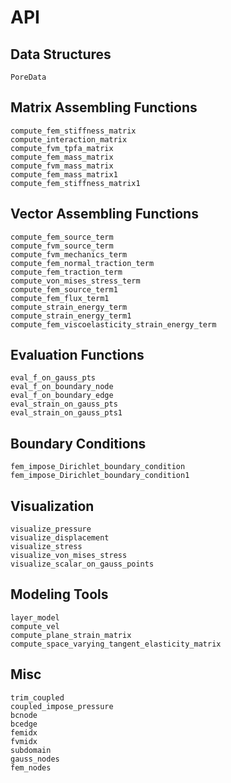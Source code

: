 # API

## Data Structures
```@docs
PoreData
```

## Matrix Assembling Functions
```@docs
compute_fem_stiffness_matrix
compute_interaction_matrix
compute_fvm_tpfa_matrix
compute_fem_mass_matrix
compute_fvm_mass_matrix
compute_fem_mass_matrix1
compute_fem_stiffness_matrix1
```

## Vector Assembling Functions
```@docs
compute_fem_source_term
compute_fvm_source_term
compute_fvm_mechanics_term
compute_fem_normal_traction_term
compute_fem_traction_term
compute_von_mises_stress_term
compute_fem_source_term1
compute_fem_flux_term1
compute_strain_energy_term
compute_strain_energy_term1
compute_fem_viscoelasticity_strain_energy_term
```

## Evaluation Functions
```@docs
eval_f_on_gauss_pts
eval_f_on_boundary_node
eval_f_on_boundary_edge
eval_strain_on_gauss_pts
eval_strain_on_gauss_pts1
```

## Boundary Conditions
```@docs
fem_impose_Dirichlet_boundary_condition
fem_impose_Dirichlet_boundary_condition1
```


## Visualization 
```@docs
visualize_pressure
visualize_displacement
visualize_stress
visualize_von_mises_stress
visualize_scalar_on_gauss_points
```

## Modeling Tools
```@docs
layer_model
compute_vel
compute_plane_strain_matrix
compute_space_varying_tangent_elasticity_matrix
```

## Misc

```@docs
trim_coupled
coupled_impose_pressure
bcnode
bcedge
femidx
fvmidx
subdomain
gauss_nodes
fem_nodes
```
